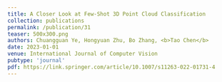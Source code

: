 ```yaml
---
title: A Closer Look at Few-Shot 3D Point Cloud Classification
collection: publications
permalink: /publication/31
teaser: 500x300.png
authors: Chuangguan Ye, Hongyuan Zhu, Bo Zhang, <b>Tao Chen</b>
date: 2023-01-01
venue: International Journal of Computer Vision
pubtype: 'journal'
pdf: https://link.springer.com/article/10.1007/s11263-022-01731-4
---
```


<!-- paperurl: 'http://academicpages.github.io/files/paper1.pdf'
citation: 'Your Name, You. (2009). &quot;Paper Title Number 1.&quot; <i>Journal 1</i>. 1(1).' -->
<!-- [Download paper here](http://academicpages.github.io/files/paper1.pdf) -->
